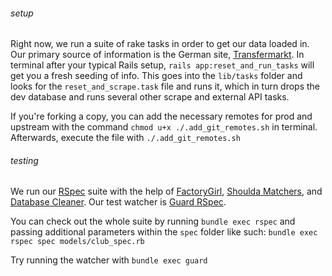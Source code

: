 ###### setup
Right now, we run a suite of rake tasks in order to get our data loaded in. Our primary source of information is the German site, [Transfermarkt](http://www.transfermarkt.com/). In terminal after your typical Rails setup, `rails app:reset_and_run_tasks` will get you a fresh seeding of info. This goes into the `lib/tasks` folder and looks for the `reset_and_scrape.task` file and runs it, which in turn drops the dev database and runs several other scrape and external API tasks.

If you're forking a copy, you can add the necessary remotes for prod and upstream with the command `chmod u+x ./.add_git_remotes.sh` in terminal. Afterwards, execute the file with `./.add_git_remotes.sh`

###### testing
We run our [RSpec](https://github.com/rspec/rspec) suite with the help of [FactoryGirl](https://github.com/thoughtbot/factory_girl), [Shoulda Matchers](https://github.com/thoughtbot/shoulda-matchers), and [Database Cleaner](https://github.com/DatabaseCleaner/database_cleaner). Our test watcher is [Guard RSpec](https://github.com/guard/guard-rspec).

You can check out the whole suite by running `bundle exec rspec` and passing additional parameters within the `spec` folder like such: `bundle exec rspec spec models/club_spec.rb`

Try running the watcher with `bundle exec guard`